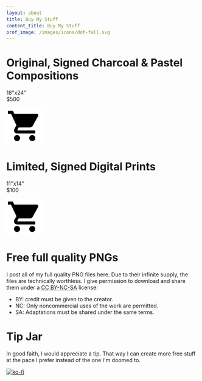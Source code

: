 ```yaml
---
layout: about
title: Buy My Stuff
content_title: Buy My Stuff
prof_image: /images/icons/dot-full.svg 
---
```


# Original, Signed Charcoal & Pastel Compositions

18"x24"
<br>
$500

<a href="https://ko-fi.com/s/d22d5c0c5f"><img src="/images/icons/shop-black.svg"></a>

# Limited, Signed Digital Prints
11"x14"
<br>
$100

<a href="https://ko-fi.com/s/5a663f15ad"><img src="/images/icons/shop-black.svg"></a>

# Free full quality PNGs
I post all of my full quality PNG files here. Due to their infinite supply, the files are technically worthless. I give permission to download and share them under a <a href="https://creativecommons.org/licenses/by-nc-sa/4.0/">CC BY-NC-SA</a> license:
* BY: credit must be given to the creator.
* NC: Only noncommercial uses of the work are permitted.
* SA: Adaptations must be shared under the same terms.

# Tip Jar
In good faith, I would appreciate a tip. That way I can create more free stuff at the pace I prefer instead of the one I'm doomed to.

[![ko-fi](https://ko-fi.com/img/githubbutton_sm.svg)](https://ko-fi.com/Z8Z411TGUE)
